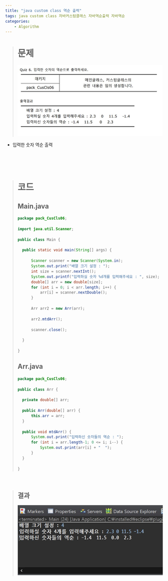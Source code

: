 ```yaml
---
title: "java custom class 역순 출력"
tags: java custom class 자바커스텀클래스 자바역순출력 자바역순
categories: 
    - Algorithm
---
```


> # 문제
> ![quiz](/assets/images/4.JPG)
- 입력한 숫자 역순 출력 

<br>
<br>
<br>

> # 코드
> ## Main.java
> ```java
>package pack_CusCls06;
>
>import java.util.Scanner;
>
>public class Main {
>
>	public static void main(String[] args) {
>		
>		Scanner scanner = new Scanner(System.in);
>		System.out.print("배열 크기 설정 : ");
>		int size = scanner.nextInt();
>		System.out.printf("입력하실 숫자 %d개를 입력해주세요 : ", size);
>		double[] arr = new double[size];		
>		for (int i = 0; i < arr.length; i++) {
>			arr[i] = scanner.nextDouble();
>		}
>		
>		Arr arr2 = new Arr(arr);	
>
>		arr2.mtdArr();
>		
>		scanner.close();
>
>	}
>
>}
>```
> 
> ## Arr.java
> ```java
>package pack_CusCls06;
>
>public class Arr {
>	
>	private double[] arr;
>
>	public Arr(double[] arr) {
>		this.arr = arr;
>	}
>	
>	public void mtdArr() {
>		System.out.print("입력하신 숫자들의 역순 : ");
>		for (int i = arr.length-1; 0 <= i; i--) {
>			System.out.print(arr[i] + "  ");
>		}
>	}
>
>}
> ```
<br>

> ## 결과
>![quiz](/assets/images/4-1.JPG)


